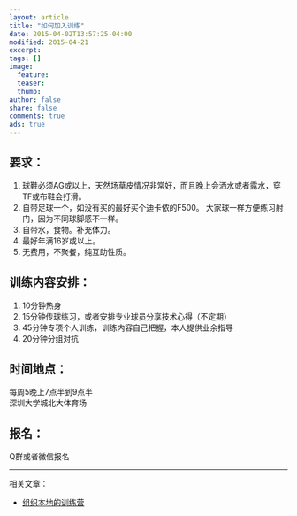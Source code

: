 ```yaml
---
layout: article
title: "如何加入训练"
date: 2015-04-02T13:57:25-04:00
modified: 2015-04-21
excerpt:
tags: []
image:
  feature:
  teaser:
  thumb:
author: false
share: false
comments: true
ads: true
---
```


## 要求：

1. 球鞋必须AG或以上，天然场草皮情况非常好，而且晚上会洒水或者露水，穿TF或布鞋会打滑。
2. 自带足球一个，如没有买的最好买个迪卡侬的F500。 大家球一样方便练习射门，因为不同球脚感不一样。
3. 自带水，食物。补充体力。
4. 最好年满16岁或以上。
5. 无费用，不聚餐，纯互助性质。

## 训练内容安排：

1. 10分钟热身
2. 15分钟传球练习，或者安排专业球员分享技术心得（不定期）
3. 45分钟专项个人训练，训练内容自己把握，本人提供业余指导
4. 20分钟分组对抗

## 时间地点：
每周5晚上7点半到9点半     
深圳大学城北大体育场

## 报名：
Q群或者微信报名

----------------------
相关文章：  

* [组织本地的训练营](http://zuqiuxunlian.com/articles/local-training-camp/)
